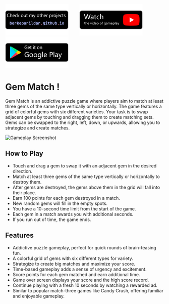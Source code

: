 [![Badge 1](media/pf.png)](https://berkeparildar.github.io/)&nbsp;&nbsp;&nbsp;&nbsp;&nbsp;&nbsp;&nbsp;&nbsp;
[![Badge 2](media/ty.png)](https://youtu.be/jnGv_1mKeRc)&nbsp;&nbsp;&nbsp;&nbsp;&nbsp;&nbsp;&nbsp;&nbsp;
[![Badge 3](media/gp.png)](https://play.google.com/store/apps/details?id=com.bprldr.gemmatch)
# Gem Match !
Gem Match is an addictive puzzle game where players aim to match at least three gems of the same type vertically or horizontally. The game features a grid of colorful gems with six different varieties. Your task is to swap adjacent gems by touching and dragging them to create matching sets. Gems can be swapped to the right, left, down, or upwards, allowing you to strategize and create matches.

<img src="media/gameplay.gif" alt="Gameplay Screenshot" width="20%">

## How to Play
- Touch and drag a gem to swap it with an adjacent gem in the desired direction.
- Match at least three gems of the same type vertically or horizontally to destroy them.
- After gems are destroyed, the gems above them in the grid will fall into their place.
- Earn 100 points for each gem destroyed in a match.
- New random gems will fill in the empty spots.
- You have a 10-second time limit from the start of the game.
- Each gem in a match awards you with additional seconds.
- If you run out of time, the game ends.

## Features

- Addictive puzzle gameplay, perfect for quick rounds of brain-teasing fun.
- A colorful grid of gems with six different types for variety.
- Strategize to create big matches and maximize your score.
- Time-based gameplay adds a sense of urgency and excitement.
- Score points for each gem matched and earn additional time.
- Game over screen displays your score and the high score record.
- Continue playing with a fresh 10 seconds by watching a rewarded ad.
- Similar to popular match-three games like Candy Crush, offering familiar and enjoyable gameplay.